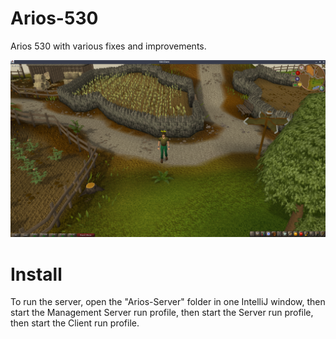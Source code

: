 # Arios-530

Arios 530 with various fixes and improvements.

![](Arios-Server/hello.png)

# Install

To run the server, open the "Arios-Server" folder in one IntelliJ window, then start the Management Server run profile, then start the Server run profile, then start the Client run profile.
